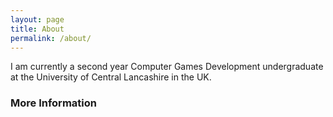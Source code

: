 ```yaml
---
layout: page
title: About
permalink: /about/
---
```


I am currently a second year Computer Games Development undergraduate at the University of Central Lancashire in the UK.

### More Information
